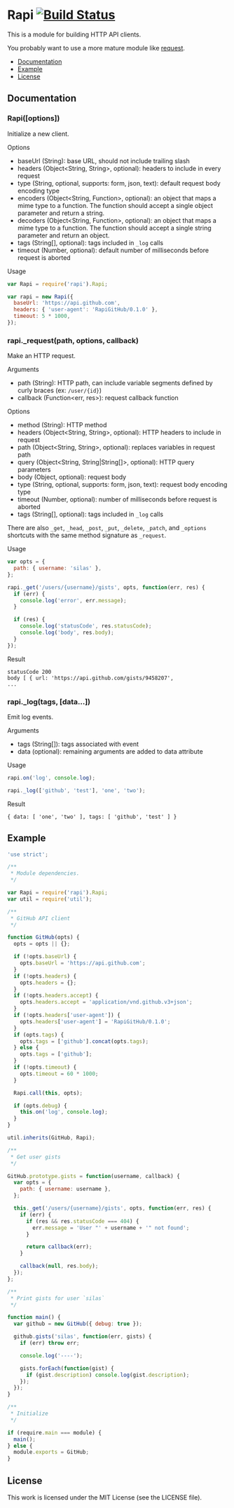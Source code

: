 # Rapi [![Build Status](https://travis-ci.org/silas/node-rapi.png?branch=master)](https://travis-ci.org/silas/node-rapi)

This is a module for building HTTP API clients.

You probably want to use a more mature module like [request][request].

 * [Documentation](#documentation)
 * [Example](#example)
 * [License](#license)

## Documentation

### Rapi([options])

Initialize a new client.

Options

 * baseUrl (String): base URL, should not include trailing slash
 * headers (Object\<String, String>, optional): headers to include in every request
 * type (String, optional, supports: form, json, text): default request body encoding type
 * encoders (Object\<String, Function>, optional): an object that maps a mime type to a function. The function should accept a single object parameter and return a string.
 * decoders (Object\<String, Function>, optional): an object that maps a mime type to a function. The function should accept a single string parameter and return an object.
 * tags (String[], optional): tags included in `_log` calls
 * timeout (Number, optional): default number of milliseconds before request is aborted

Usage

``` javascript
var Rapi = require('rapi').Rapi;

var rapi = new Rapi({
  baseUrl: 'https://api.github.com',
  headers: { 'user-agent': 'RapiGitHub/0.1.0' },
  timeout: 5 * 1000,
});
```

### rapi.\_request(path, options, callback)

Make an HTTP request.

Arguments

 * path (String): HTTP path, can include variable segments defined by curly braces (ex: `/user/{id}`)
 * callback (Function\<err, res>): request callback function

Options

 * method (String): HTTP method
 * headers (Object\<String, String>, optional): HTTP headers to include in request
 * path (Object\<String, String>, optional): replaces variables in request path
 * query (Object\<String, String|String[]>, optional): HTTP query parameters
 * body (Object, optional): request body
 * type (String, optional, supports: form, json, text): request body encoding type
 * timeout (Number, optional): number of milliseconds before request is aborted
 * tags (String[], optional): tags included in `_log` calls

There are also `_get`, `_head`, `_post`, `_put`, `_delete`, `_patch`, and
`_options` shortcuts with the same method signature as `_request`.

Usage

``` javascript
var opts = {
  path: { username: 'silas' },
};

rapi._get('/users/{username}/gists', opts, function(err, res) {
  if (err) {
    console.log('error', err.message);
  }

  if (res) {
    console.log('statusCode', res.statusCode);
    console.log('body', res.body);
  }
});
```

Result

```
statusCode 200
body [ { url: 'https://api.github.com/gists/9458207',
...
```

### rapi.\_log(tags, [data...])

Emit log events.

Arguments

 * tags (String[]): tags associated with event
 * data (optional): remaining arguments are added to data attribute

Usage

``` javascript
rapi.on('log', console.log);

rapi._log(['github', 'test'], 'one', 'two');
```

Result

```
{ data: [ 'one', 'two' ], tags: [ 'github', 'test' ] }
```

## Example

``` javascript
'use strict';

/**
 * Module dependencies.
 */

var Rapi = require('rapi').Rapi;
var util = require('util');

/**
 * GitHub API client
 */

function GitHub(opts) {
  opts = opts || {};

  if (!opts.baseUrl) {
    opts.baseUrl = 'https://api.github.com';
  }
  if (!opts.headers) {
    opts.headers = {};
  }
  if (!opts.headers.accept) {
    opts.headers.accept = 'application/vnd.github.v3+json';
  }
  if (!opts.headers['user-agent']) {
    opts.headers['user-agent'] = 'RapiGitHub/0.1.0';
  }
  if (opts.tags) {
    opts.tags = ['github'].concat(opts.tags);
  } else {
    opts.tags = ['github'];
  }
  if (!opts.timeout) {
    opts.timeout = 60 * 1000;
  }

  Rapi.call(this, opts);

  if (opts.debug) {
    this.on('log', console.log);
  }
}

util.inherits(GitHub, Rapi);

/**
 * Get user gists
 */

GitHub.prototype.gists = function(username, callback) {
  var opts = {
    path: { username: username },
  };

  this._get('/users/{username}/gists', opts, function(err, res) {
    if (err) {
      if (res && res.statusCode === 404) {
        err.message = 'User "' + username + '" not found';
      }

      return callback(err);
    }

    callback(null, res.body);
  });
};

/**
 * Print gists for user `silas`
 */

function main() {
  var github = new GitHub({ debug: true });

  github.gists('silas', function(err, gists) {
    if (err) throw err;

    console.log('----');

    gists.forEach(function(gist) {
      if (gist.description) console.log(gist.description);
    });
  });
}

/**
 * Initialize
 */

if (require.main === module) {
  main();
} else {
  module.exports = GitHub;
}
```

## License

This work is licensed under the MIT License (see the LICENSE file).

[request]: https://www.npmjs.org/package/request
